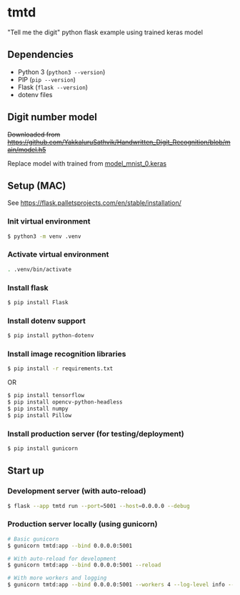 # tmtd

"Tell me the digit" python flask example using trained keras model

## Dependencies

- Python 3 (`python3 --version`)
- PIP (`pip --version`)
- Flask (`flask --version`)
- dotenv files

## Digit number model

~~Downloaded from https://github.com/YakkaluruSathvik/Handwritten_Digit_Recognition/blob/main/model.h5~~

Replace model with trained from [model_mnist_0.keras](https://huggingface.co/wisetown/cnn-digit-recognizer/tree/main)

## Setup (MAC)

See https://flask.palletsprojects.com/en/stable/installation/

### Init virtual environment

```bash
$ python3 -m venv .venv
```

### Activate virtual environment

```bash
. .venv/bin/activate
```

### Install flask

```bash
$ pip install Flask
```

### Install dotenv support

```bash
$ pip install python-dotenv
```

### Install image recognition libraries

```bash
$ pip install -r requirements.txt
```

OR

```bash
$ pip install tensorflow
$ pip install opencv-python-headless
$ pip install numpy
$ pip install Pillow
```

### Install production server (for testing/deployment)

```bash
$ pip install gunicorn
```

## Start up

### Development server (with auto-reload)

```bash
$ flask --app tmtd run --port=5001 --host=0.0.0.0 --debug
```

### Production server locally (using gunicorn)

```bash
# Basic gunicorn
$ gunicorn tmtd:app --bind 0.0.0.0:5001

# With auto-reload for development
$ gunicorn tmtd:app --bind 0.0.0.0:5001 --reload

# With more workers and logging
$ gunicorn tmtd:app --bind 0.0.0.0:5001 --workers 4 --log-level info --reload
```
